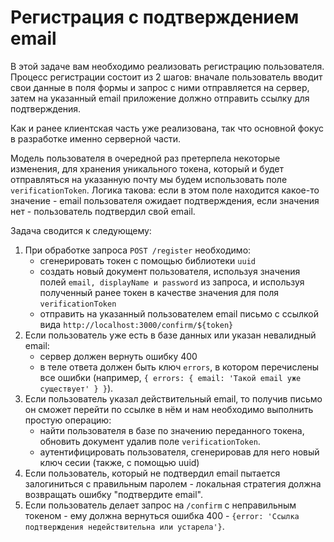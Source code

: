 # Регистрация с подтверждением email


В этой задаче вам необходимо реализовать регистрацию пользователя. Процесс регистрации состоит из 2
шагов: вначале пользователь вводит свои данные в поля формы и запрос с ними отправляется на сервер,
затем на указанный email приложение должно отправить ссылку для подтверждения.

Как и ранее клиентская часть уже реализована, так что основной фокус в разработке именно серверной 
части. 

Модель пользователя в очередной раз претерпела некоторые изменения, для хранения уникального токена,
который и будет отправляться на указанную почту мы будем использовать поле `verificationToken`. 
Логика такова: если в этом поле находится какое-то значение - email пользователя ожидает 
подтверждения, если значения нет - пользователь подтвердил свой email.


Задача сводится к следующему:
1. При обработке запроса `POST /register` необходимо:
    - сгенерировать токен с помощью библиотеки `uuid`
    - создать новый документ пользователя, используя значения полей `email, displayName и password`
    из запроса, и используя полученный ранее токен в качестве значения для поля `verificationToken`
    - отправить на указанный пользователем email письмо с ссылкой вида 
    `http://localhost:3000/confirm/${token}`
2. Если пользователь уже есть в базе данных или указан невалидный email:
    - сервер должен вернуть ошибку 400
    - в теле ответа должен быть ключ `errors`, в котором перечислены все ошибки (например,
    `{ errors: { email: 'Такой email уже существует' } }`).
3. Если пользователь указал действительный email, то получив письмо он сможет перейти по ссылке в 
нём и нам необходимо выполнить простую операцию:
    - найти пользователя в базе по значению переданного токена, обновить документ удалив поле
    `verificationToken`.
    - аутентифицировать пользователя, сгенерировав для него новый ключ сесии (также, с помощью uuid)
4. Если пользователь, который не подтвердил email пытается залогиниться с правильным паролем - 
локальная стратегия должна возвращать ошибку "подтвердите email".
5. Если пользователь делает запрос на `/confirm` с неправильным токеном - ему должна вернуться
ошибка 400 - `{error: 'Ссылка подтверждения недействительна или устарела'}`.
